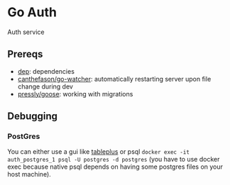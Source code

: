 # Go Auth

Auth service

## Prereqs

- [dep](https://github.com/golang/dep): dependencies
- [canthefason/go-watcher](https://github.com/canthefason/go-watcher): automatically restarting server upon file change during dev
- [pressly/goose](https://github.com/pressly/goose): working with migrations

## Debugging

### PostGres

You can either use a gui like [tableplus](https://tableplus.io/) or psql
`docker exec -it auth_postgres_1 psql -U postgres -d postgres` (you have to use
docker exec because native psql depends on having some postgres files on your host
machine).
